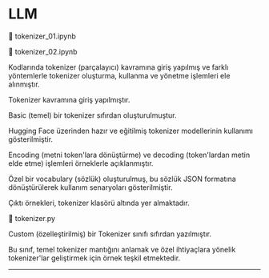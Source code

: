 # LLM

🔹 tokenizer_01.ipynb

🔹 tokenizer_02.ipynb

Kodlarında tokenizer (parçalayıcı) kavramına giriş yapılmış ve farklı yöntemlerle tokenizer oluşturma, kullanma ve yönetme işlemleri ele alınmıştır.

Tokenizer kavramına giriş yapılmıştır.

Basic (temel) bir tokenizer sıfırdan oluşturulmuştur.

Hugging Face üzerinden hazır ve eğitilmiş tokenizer modellerinin kullanımı gösterilmiştir.

Encoding (metni token'lara dönüştürme) ve decoding (token'lardan metin elde etme) işlemleri örneklerle açıklanmıştır.

Özel bir vocabulary (sözlük) oluşturulmuş, bu sözlük JSON formatına dönüştürülerek kullanım senaryoları gösterilmiştir.

Çıktı örnekleri, tokenizer klasörü altında yer almaktadır.

🔹 tokenizer.py

Custom (özelleştirilmiş) bir Tokenizer sınıfı sıfırdan yazılmıştır.

Bu sınıf, temel tokenizer mantığını anlamak ve özel ihtiyaçlara yönelik tokenizer'lar geliştirmek için örnek teşkil etmektedir.

------------------------------------------------------------------------------------
